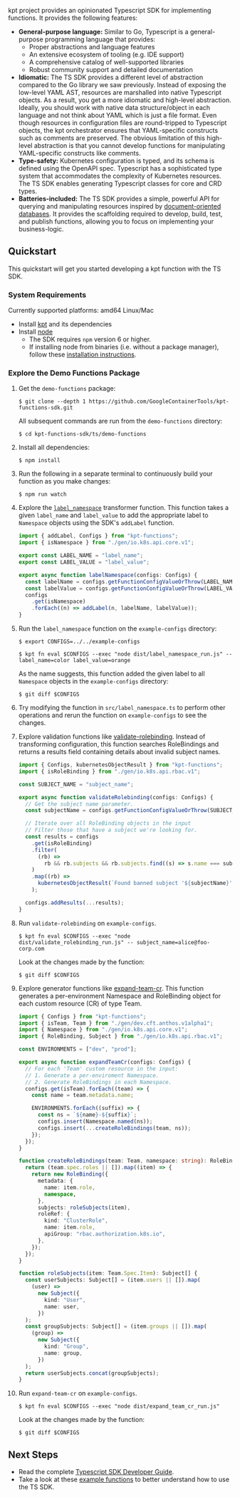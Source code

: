 kpt project provides an opinionated Typescript SDK for implementing functions.
It provides the following features:

- **General-purpose language:** Similar to Go, Typescript is a general-purpose
  programming language that provides:
  - Proper abstractions and language features
  - An extensive ecosystem of tooling (e.g. IDE support)
  - A comprehensive catalog of well-supported libraries
  - Robust community support and detailed documentation
- **Idiomatic:** The TS SDK provides a different level of abstraction compared
  to the Go library we saw previously. Instead of exposing the low-level YAML
  AST, resources are marshalled into native Typescript objects. As a result, you
  get a more idiomatic and high-level abstraction. Ideally, you should work with
  native data structure/object in each language and not think about YAML which
  is just a file format. Even though resources in configuration files are
  round-tripped to Typescript objects, the kpt orchestrator ensures that
  YAML-specific constructs such as comments are preserved. The obvious
  limitation of this high-level abstraction is that you cannot develop functions
  for manipulating YAML-specific constructs like comments.
- **Type-safety:** Kubernetes configuration is typed, and its schema is defined
  using the OpenAPI spec. Typescript has a sophisticated type system that
  accommodates the complexity of Kubernetes resources. The TS SDK enables
  generating Typescript classes for core and CRD types.
- **Batteries-included:** The TS SDK provides a simple, powerful API for
  querying and manipulating resources inspired by [document-oriented databases].
  It provides the scaffolding required to develop, build, test, and publish
  functions, allowing you to focus on implementing your business-logic.

## Quickstart

This quickstart will get you started developing a kpt function with the TS SDK.

### System Requirements

Currently supported platforms: amd64 Linux/Mac

- Install [kpt][download-kpt] and its dependencies
- Install [node][download-node]
  - The SDK requires `npm` version 6 or higher.
  - If installing node from binaries (i.e. without a package manager), follow
    these [installation instructions][install-node].

### Explore the Demo Functions Package

1. Get the `demo-functions` package:

   ```shell
   $ git clone --depth 1 https://github.com/GoogleContainerTools/kpt-functions-sdk.git
   ```

   All subsequent commands are run from the `demo-functions` directory:

   ```shell
   $ cd kpt-functions-sdk/ts/demo-functions
   ```

1. Install all dependencies:

   ```shell
   $ npm install
   ```

1. Run the following in a separate terminal to continuously build your function
   as you make changes:

   ```shell
   $ npm run watch
   ```

1. Explore the [`label_namespace`][label-namespace] transformer function. This
   function takes a given `label_name` and `label_value` to add the appropriate
   label to `Namespace` objects using the SDK's `addLabel` function.

   ```typescript
   import { addLabel, Configs } from "kpt-functions";
   import { isNamespace } from "./gen/io.k8s.api.core.v1";

   export const LABEL_NAME = "label_name";
   export const LABEL_VALUE = "label_value";

   export async function labelNamespace(configs: Configs) {
     const labelName = configs.getFunctionConfigValueOrThrow(LABEL_NAME);
     const labelValue = configs.getFunctionConfigValueOrThrow(LABEL_VALUE);
     configs
       .get(isNamespace)
       .forEach((n) => addLabel(n, labelName, labelValue));
   }
   ```

1. Run the `label_namespace` function on the `example-configs` directory:

   ```shell
   $ export CONFIGS=../../example-configs
   ```

   ```shell
   $ kpt fn eval $CONFIGS --exec "node dist/label_namespace_run.js" -- label_name=color label_value=orange
   ```

   As the name suggests, this function added the given label to all `Namespace`
   objects in the `example-configs` directory:

   ```shell
   $ git diff $CONFIGS
   ```

1. Try modifying the function in `src/label_namespace.ts` to perform other
   operations and rerun the function on `example-configs` to see the changes.

1. Explore validation functions like [validate-rolebinding]. Instead of
   transforming configuration, this function searches RoleBindings and returns a
   results field containing details about invalid subject names.

   ```typescript
   import { Configs, kubernetesObjectResult } from "kpt-functions";
   import { isRoleBinding } from "./gen/io.k8s.api.rbac.v1";

   const SUBJECT_NAME = "subject_name";

   export async function validateRolebinding(configs: Configs) {
     // Get the subject name parameter.
     const subjectName = configs.getFunctionConfigValueOrThrow(SUBJECT_NAME);

     // Iterate over all RoleBinding objects in the input
     // Filter those that have a subject we're looking for.
     const results = configs
       .get(isRoleBinding)
       .filter(
         (rb) =>
           rb && rb.subjects && rb.subjects.find((s) => s.name === subjectName)
       )
       .map((rb) =>
         kubernetesObjectResult(`Found banned subject '${subjectName}'`, rb)
       );

     configs.addResults(...results);
   }
   ```

1. Run `validate-rolebinding` on `example-configs`.

   ```shell
   $ kpt fn eval $CONFIGS --exec "node dist/validate_rolebinding_run.js" -- subject_name=alice@foo-corp.com
   ```

   Look at the changes made by the function:

   ```shell
   $ git diff $CONFIGS
   ```

1. Explore generator functions like [expand-team-cr]. This function generates a
   per-environment Namespace and RoleBinding object for each custom resource
   (CR) of type Team.

   ```typescript
   import { Configs } from "kpt-functions";
   import { isTeam, Team } from "./gen/dev.cft.anthos.v1alpha1";
   import { Namespace } from "./gen/io.k8s.api.core.v1";
   import { RoleBinding, Subject } from "./gen/io.k8s.api.rbac.v1";

   const ENVIRONMENTS = ["dev", "prod"];

   export async function expandTeamCr(configs: Configs) {
     // For each 'Team' custom resource in the input:
     // 1. Generate a per-enviroment Namespace.
     // 2. Generate RoleBindings in each Namespace.
     configs.get(isTeam).forEach((team) => {
       const name = team.metadata.name;

       ENVIRONMENTS.forEach((suffix) => {
         const ns = `${name}-${suffix}`;
         configs.insert(Namespace.named(ns));
         configs.insert(...createRoleBindings(team, ns));
       });
     });
   }

   function createRoleBindings(team: Team, namespace: string): RoleBinding[] {
     return (team.spec.roles || []).map((item) => {
       return new RoleBinding({
         metadata: {
           name: item.role,
           namespace,
         },
         subjects: roleSubjects(item),
         roleRef: {
           kind: "ClusterRole",
           name: item.role,
           apiGroup: "rbac.authorization.k8s.io",
         },
       });
     });
   }

   function roleSubjects(item: Team.Spec.Item): Subject[] {
     const userSubjects: Subject[] = (item.users || []).map(
       (user) =>
         new Subject({
           kind: "User",
           name: user,
         })
     );
     const groupSubjects: Subject[] = (item.groups || []).map(
       (group) =>
         new Subject({
           kind: "Group",
           name: group,
         })
     );
     return userSubjects.concat(groupSubjects);
   }
   ```

1. Run `expand-team-cr` on `example-configs`.

   ```shell
   $ kpt fn eval $CONFIGS --exec "node dist/expand_team_cr_run.js"
   ```

   Look at the changes made by the function:

   ```shell
   $ git diff $CONFIGS
   ```

## Next Steps

- Read the complete [Typescript SDK Developer Guide].
- Take a look at these [example functions] to better understand how to use the
  TS SDK.

[download-kpt]: /book/01-getting-started/01-system-requirements
[download-node]: https://nodejs.org/en/download/
[install-node]: https://github.com/nodejs/help/wiki/Installation/
[ts sdk api]: https://googlecontainertools.github.io/kpt-functions-sdk/api/
[label-namespace]:
  https://github.com/GoogleContainerTools/kpt-functions-sdk/blob/master/ts/demo-functions/src/label_namespace.ts
[validate-rolebinding]:
  https://github.com/GoogleContainerTools/kpt-functions-sdk/blob/master/ts/demo-functions/src/validate_rolebinding.ts
[expand-team-cr]:
  https://github.com/GoogleContainerTools/kpt-functions-sdk/blob/master/ts/demo-functions/src/expand_team_cr.ts
[example functions]:
  https://github.com/GoogleContainerTools/kpt-functions-sdk/tree/master/ts/demo-functions/src/
[document-oriented databases]:
  https://en.wikipedia.org/wiki/Document-oriented_database
[typescript sdk developer guide]: /sdk/ts-guide
